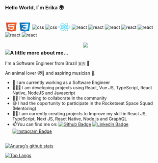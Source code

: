 ### Hello World, I´m Erika 🌍


<div style="display: inline_block"><br>
    <img align="center" alt="html" height="30" width="40" src="https://raw.githubusercontent.com/devicons/devicon/master/icons/html5/html5-original.svg">
    <img align="center" alt="css" height="30" width="40" src="https://raw.githubusercontent.com/devicons/devicon/master/icons/css3/css3-original.svg">
    <img align="center" alt="css" height="30" width="40" src="https://cdn.jsdelivr.net/gh/devicons/devicon/icons/sass/sass-original.svg" />
    <img align="center" alt="css" height="30" width="40" src="https://cdn.jsdelivr.net/gh/devicons/devicon/icons/javascript/javascript-original.svg">
    <img align="center" alt="react" height="30" width="40" src="https://raw.githubusercontent.com/devicons/devicon/master/icons/react/react-original.svg" >
    <img align="center" alt="react" height="30" width="40" src="https://cdn.jsdelivr.net/gh/devicons/devicon/icons/typescript/typescript-original.svg" />
    <img align="center" alt="react" height="30" width="40" src="https://cdn.jsdelivr.net/gh/devicons/devicon/icons/nextjs/nextjs-original.svg">
    <img align="center" alt="react" height="30" width="40" src="https://cdn.jsdelivr.net/gh/devicons/devicon/icons/jest/jest-plain.svg" />
    <img align="center" alt="react" height="30" width="40"  src="https://cdn.jsdelivr.net/gh/devicons/devicon/icons/vuejs/vuejs-original.svg">
    <img align="center" alt="react" height="30" width="40"  src="https://cdn.jsdelivr.net/gh/devicons/devicon/icons/git/git-original.svg" />
    <img align="center" alt="react" height="30" width="40" src="https://cdn.jsdelivr.net/gh/devicons/devicon/icons/ubuntu/ubuntu-plain.svg" />
    <img align="center" alt="react" height="30" width="40" src="https://cdn.jsdelivr.net/gh/devicons/devicon/icons/yarn/yarn-original.svg" />
</div>
<br/>
<img width="250" align="right" src="https://media.giphy.com/media/jIgXf4hgbHCeKiXpvt/giphy.gif">
<h3 align="left"><img src="https://media.giphy.com/media/VgCDAzcKvsR6OM0uWg/giphy.gif" width="50">A little more about me...</h3>
I'm a Software Engineer from Brazil 🇧🇷 🎯 

An animal lover 😻🐶 and aspiring musician 🎸.

- 🔭 I am currently working as a Software Engineer
- 👩🏽‍💻 I am developing projects using React, Vue JS, TypeScript, React Native, NodeJS and Javascript
- 🤝🏽 I'm looking to collaborate in the community
- 😄 I had the opportunity to participate in the Rocketseat Space Squad (Mentoring)
- ✍🏼 I am currently creating projects to Improve my skill in React JS, TypeScript, Next JS, React Native, Node.js and GraphQL
- 📫You can find me on: [![Github Badge](https://img.shields.io/badge/-Github-000?style=flat-square&logo=Github&logoColor=white&link=https://github.com/erikaperciliano)](https://github.com/erikaperciliano) [![Linkedin Badge](https://img.shields.io/badge/-LinkedIn-blue?style=flat-square&logo=Linkedin&logoColor=white&link=https://www.linkedin.com/in/erika-perciliano/)](https://www.linkedin.com/in/erika-perciliano/) [![Instagram Badge](https://img.shields.io/badge/-Instagram-pink?style=flat-square&logo=Instagram&logoColor=white&link=https://https://www.instagram.com/erikadeveloper/?hl=pt-br/)](https://www.instagram.com/erikadeveloper/?hl=pt-br/)




<br/>[![Anurag's github stats](https://github-readme-stats.vercel.app/api?username=erikaperciliano&count_private=true&count_private=false&theme=radical)](https://github.com/anuraghazra/github-readme-stats)

[![Top Langs](https://github-readme-stats.vercel.app/api/top-langs/?username=erikaperciliano&layout=compact&theme=radical)](https://github.com/anuraghazra/github-readme-stats)





